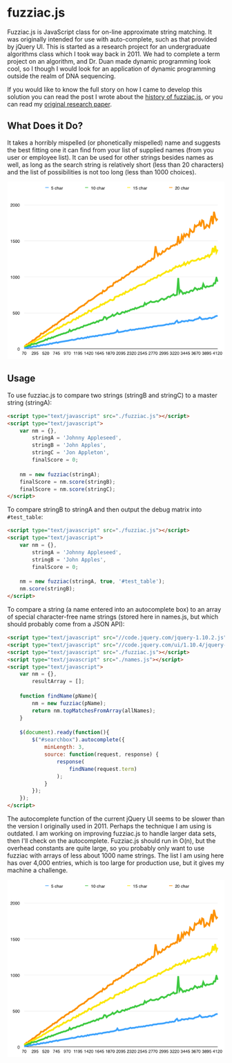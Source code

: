 # fuzziac.js
Fuzziac.js is JavaScript class for on-line approximate string matching. It was originally intended for use with auto-complete, such as that provided by jQuery UI. This is started as a research project for an undergraduate algorithms class which I took way back in 2011. We had to complete a term project on an algorithm, and Dr. Duan made dynamic programming look cool, so I though I would look for an application of dynamic programming outside the realm of DNA sequencing.

If you would like to know the full story on how I came to develop this solution you can read the post I wrote about the [history of fuzziac.js][fuzziacpost], or you can read my [original research paper][fuzziacresearch].

## What Does it Do?
It takes a horribly mispelled (or phonetically mispelled) name and suggests the best fitting one it can find from your list of supplied names (from you user or employee list). It can be used for other strings besides names as well, as long as the search string is relatively short (less than 20 characters) and the list of possibilities is not too long (less than 1000 choices).

![Performance Graph](./analysis/analysis.png)

## Usage
To use fuzziac.js to compare two strings (stringB and stringC) to a master string (stringA):

```html
<script type="text/javascript" src="./fuzziac.js"></script>
<script type="text/javascript">
	var nm = {},
		stringA = 'Johnny Appleseed',
		stringB = 'John Apples',
		stringC = 'Jon Appleton',
		finalScore = 0;

	nm = new fuzziac(stringA);
	finalScore = nm.score(stringB);
	finalScore = nm.score(stringC);
</script>
```

To compare stringB to stringA and then output the debug matrix into `#test_table`:

```html
<script type="text/javascript" src="./fuzziac.js"></script>
<script type="text/javascript">
	var nm = {},
		stringA = 'Johnny Appleseed',
		stringB = 'John Apples',
		finalScore = 0;

	nm = new fuzziac(stringA, true, '#test_table');
	nm.score(stringB);
</script>
```

To compare a string (a name entered into an autocomplete box) to an array of special character-free name strings (stored here in names.js, but which should probably come from a JSON API):

```html
<script type="text/javascript" src="//code.jquery.com/jquery-1.10.2.js"></script>
<script type="text/javascript" src="//code.jquery.com/ui/1.10.4/jquery-ui.js"></script>
<script type="text/javascript" src="./fuzziac.js"></script>
<script type="text/javascript" src="./names.js"></script>
<script type="text/javascript">
	var nm = {},
		resultArray = [];
	
	function findName(pName){
		nm = new fuzziac(pName);
		return nm.topMatchesFromArray(allNames);
	}
	
	$(document).ready(function(){
		$("#searchbox").autocomplete({
			minLength: 3,
			source: function(request, response) {
				response(
					findName(request.term)
				);
			}
		});
	});
</script>
```

The autocomplete function of the current jQuery UI seems to be slower than the version I originally used in 2011. Perhaps the technique I am using is outdated. I am working on improving fuzziac.js to handle larger data sets, then I'll check on the autocomplete. Fuzziac.js should run in O(n), but the overhead constants are quite large, so you probably only want to use fuzziac with arrays of less about 1000 name strings. The list I am using here has over 4,000 entries, which is too large for production use, but it gives my machine a challenge.

![Performance Graph](./analysis/analysis.png)


[fuzziacpost]: http://christopherstoll.org/2014/01/24/fuzziac-javascript-string-matching.html
[fuzziacresearch]: analysis/2011-11_FinalProjectReport.pdf

